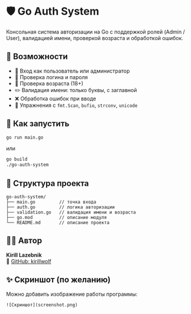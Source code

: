 # 🛡 Go Auth System

Консольная система авторизации на Go с поддержкой ролей (Admin / User), валидацией имени, проверкой возраста и обработкой ошибок.

## 🚀 Возможности

- 👤 Вход как пользователь или администратор
- 🔐 Проверка логина и пароля
- 📏 Проверка возраста (18+)
- ✏️ Валидация имени: только буквы, с заглавной
- ❌ Обработка ошибок при вводе
- 🧪 Упражнения с `fmt.Scan`, `bufio`, `strconv`, `unicode`

## 🧪 Как запустить

```bash
go run main.go
```
или
```bash
go build
./go-auth-system
```

## 📂 Структура проекта

```
go-auth-system/
├── main.go         // точка входа
├── auth.go         // логика авторизации
├── validation.go   // валидация имени и возраста
├── go.mod          // описание модуля
└── README.md       // описание проекта
```

## 👨‍💻 Автор

**Kirill Lazebnik**  
🔗 [GitHub: kirillwolf](https://github.com/kirillwolf)

## ✨ Скриншот (по желанию)

Можно добавить изображение работы программы:

```
![Скриншот](screenshot.png)
```
